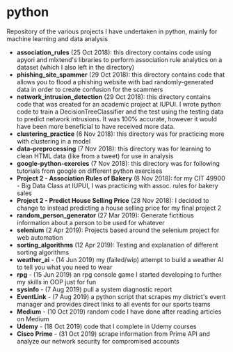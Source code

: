 # python
Repository of the various projects I have undertaken in python, mainly for machine learning and data analysis
- **association_rules** (25 Oct 2018): this directory contains code using apyori and mlxtend's libraries to perform association rule analytics on a dataset (which I also left in the directory)
- **phishing_site_spammer** (29 Oct 2018): this directory contains code that allows you to flood a phishing website with bad randomly-generated data in order to create confusion for the scammers
- **network_intrusion_detection** (29 Oct 2018): this directory contains code that was created for an academic project at IUPUI. I wrote python code to train a DecisionTreeClassifier and the test using the testing data to predict network intrusions. It was 100% accurate, however it would have been more beneficial to have received more data.
- **clustering_practice** (6 Nov 2018): this directory was for practicing more with clustering in a model
- **data-preprocessing** (7 Nov 2018): this directory was for learning to clean HTML data (like from a tweet) for use in analysis
- **google-python-exercies** (7 Nov 2018): this directory was for following tutorials from google on different python exercises
- **Project 2 - Association Rules of Bakery** (8 Nov 2018): for my CIT 49900 - Big Data Class at IUPUI, I was practicing with assoc. rules for bakery sales
- **Project 2 - Predict House Selling Price** (28 Nov 2018): I decided to change to instead predicting a house selling price for my final project 2
- **random_person_generator** (27 Mar 2019): Generate fictitious information about a person to be used for whatever
- **selenium** (2 Apr 2019): Projects based around the selenium project for web automation
- **sorting_algorithms** (12 Apr 2019): Testing and explanation of different sorting algorithms
- **weather_ai** - (14 Jun 2019) my (failed/wip) attempt to build a weather AI to tell you what you need to wear
- **rpg** - (15 Jun 2019) an rpg console game I started developing to further my skills in OOP just for fun
- **sysinfo** - (7 Aug 2019) pull a system diagnostic report
- **EventLink** - (7 Aug 2019) a python script that scrapes my district's event manager and provides direct links to all events for our sports teams
- **Medium** - (10 Oct 2019) random code I have done after reading articles on Medium
- **Udemy** - (18 Oct 2019) code that I complete in Udemy courses
- **Cisco Prime** - (31 Oct 2019) scrape information from Prime API and analyze our network security for compromised accounts 